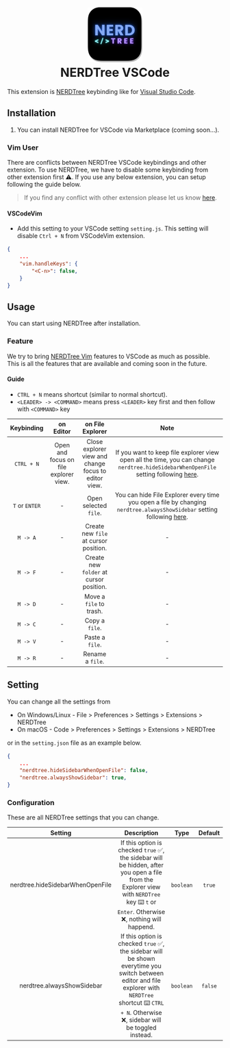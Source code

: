 <h1 align="center"><img src="https://raw.githubusercontent.com/61130061/NERDTree/master/docs/icon.png" height="128"><br>NERDTree VSCode</h1>

This extension is [NERDTree](https://github.com/preservim/nerdtree) keybinding like for [Visual Studio Code](https://code.visualstudio.com).


## Installation

1. You can install NERDTree for VSCode via Marketplace (coming soon...).

### Vim User

There are conflicts between NERDTree VSCode keybindings and other extension.
To use NERDTree, we have to disable some keybinding from other extension first ⚠️.
If you use any below extension, you can setup following the guide below.

 > If you find any conflict with other extension please let us know [here](https://github.com/61130061/NERDTree/issues).

#### VSCodeVim
- Add this setting to your VSCode setting `setting.js`. 
This setting will disable `Ctrl + N` from VSCodeVim extension.

```json
{
	...
	"vim.handleKeys": {
		"<C-n>": false,
	}
}
```


## Usage

You can start using NERDTree after installation.

### Feature 

We try to bring [NERDTree Vim](https://github.com/preservim/nerdtree) features to VSCode as much as possible.
This is all the features that are available and coming soon in the future.

#### Guide
- `CTRL + N` means shortcut (similar to normal shortcut).
- `<LEADER> -> <COMMAND>` means press `<LEADER>` key first and then follow with `<COMMAND>` key

| **Keybinding** | **on Editor** | **on File Explorer** | Note |
|:---:|:---:|:---:|:---:|
| `CTRL + N` | Open and focus on file explorer view. | Close explorer view and change focus to editor view. | If you want to keep file explorer view open all the time, you can change `nerdtree.hideSidebarWhenOpenFile` setting following [here](#configuration). |
| `T` or `ENTER` | - | Open selected `file`. | You can hide File Explorer every time you open a file by changing `nerdtree.alwaysShowSidebar` setting following [here](#configuration). |
| `M -> A` | - | Create new `file` at cursor position. | - |
| `M -> F` | - | Create new `folder` at cursor position. | - |
| `M -> D` | - | Move a `file` to trash. | - |
| `M -> C` | - | Copy a `file`. | - |
| `M -> V` | - | Paste a `file`. | - |
| `M -> R` | - | Rename a `file`. | - |


## Setting

You can change all the settings from 

- On Windows/Linux - File > Preferences > Settings > Extensions > NERDTree
- On macOS - Code > Preferences > Settings > Extensions > NERDTree

or in the `setting.json` file as an example below.

```json
{
	...
	"nerdtree.hideSidebarWhenOpenFile": false,
	"nerdtree.alwaysShowSidebar": true,
}
```

### Configuration

These are all NERDTree settings that you can change.

| **Setting** | **Description** | **Type** | **Default** |
|:---:|:---:|:---:|:---:|
| nerdtree.hideSidebarWhenOpenFile | If this option is checked `true` ✅, the sidebar will be hidden, after you open a file from the Explorer view with `NERDTree` key ⌨️ `t` or `Enter`. Otherwise ❌, nothing will happend. | `boolean` | `true` |
| nerdtree.alwaysShowSidebar | If this option is checked `true` ✅, the sidebar will be shown everytime you switch between editor and file explorer with `NERDTree` shortcut ⌨️ `CTRL + N`. Otherwise ❌, sidebar will be toggled instead.  | `boolean` | `false` |